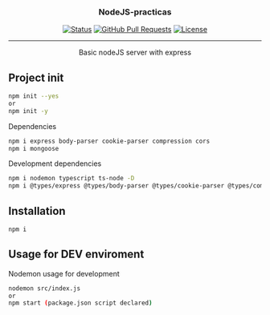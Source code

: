<p align="center">
  <a href="" rel="noopener">
    <!-- <img width=200px height=200px src="https://i.imgur.com/6wj0hh6.jpg" alt="Project logo"> -->
  </a>
</p>

<h3 align="center">NodeJS-practicas</h3>

<div align="center">

[![Status](https://img.shields.io/badge/status-active-success.svg)]()
[![GitHub Pull Requests](https://img.shields.io/github/issues-pr/kylelobo/The-Documentation-Compendium.svg)](https://github.com/kylelobo/The-Documentation-Compendium/pulls)
[![License](https://img.shields.io/badge/license-MIT-blue.svg)](/LICENSE)

</div>

---

<p align="center"> Basic nodeJS server with express</p>

<!-- ## 📝 Table of Contents

- [About](#about)
- [Getting Started](#getting_started)
- [Deployment](#deployment)
- [Usage](#usage)
- [Built Using](#built_using)
- [TODO](../TODO.md)
- [Contributing](../CONTRIBUTING.md)
- [Authors](#authors)
- [Acknowledgments](#acknowledgement) -->

## Project init

```sh
npm init --yes
or
npm init -y
```

Dependencies

```sh
npm i express body-parser cookie-parser compression cors
npm i mongoose
```

Development dependencies

```sh
npm i nodemon typescript ts-node -D
npm i @types/express @types/body-parser @types/cookie-parser @types/compression @types/cors -D
```

## Installation

```sh
npm i
```

## Usage for DEV enviroment

Nodemon usage for development

```sh
nodemon src/index.js
or
npm start (package.json script declared)
```
